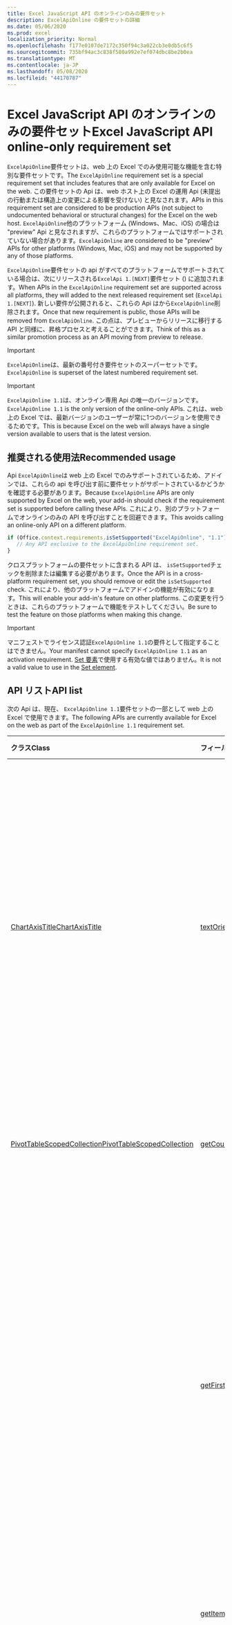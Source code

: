 ```yaml
---
title: Excel JavaScript API のオンラインのみの要件セット
description: ExcelApiOnline の要件セットの詳細
ms.date: 05/06/2020
ms.prod: excel
localization_priority: Normal
ms.openlocfilehash: f177e0107de7172c350f94c3a022cb3e0db5c6f5
ms.sourcegitcommit: 735bf94ac3c838f580a992e7ef074dbc8be2b0ea
ms.translationtype: MT
ms.contentlocale: ja-JP
ms.lasthandoff: 05/08/2020
ms.locfileid: "44170787"
---
```

# <a name="excel-javascript-api-online-only-requirement-set"></a><span data-ttu-id="bfc4f-103">Excel JavaScript API のオンラインのみの要件セット</span><span class="sxs-lookup"><span data-stu-id="bfc4f-103">Excel JavaScript API online-only requirement set</span></span>

<span data-ttu-id="bfc4f-104">`ExcelApiOnline`要件セットは、web 上の Excel でのみ使用可能な機能を含む特別な要件セットです。</span><span class="sxs-lookup"><span data-stu-id="bfc4f-104">The `ExcelApiOnline` requirement set is a special requirement set that includes features that are only available for Excel on the web.</span></span> <span data-ttu-id="bfc4f-105">この要件セットの Api は、web ホスト上の Excel の運用 Api (未提出の行動または構造上の変更による影響を受けない) と見なされます。</span><span class="sxs-lookup"><span data-stu-id="bfc4f-105">APIs in this requirement set are considered to be production APIs (not subject to undocumented behavioral or structural changes) for the Excel on the web host.</span></span> <span data-ttu-id="bfc4f-106">`ExcelApiOnline`他のプラットフォーム (Windows、Mac、iOS) の場合は "preview" Api と見なされますが、これらのプラットフォームではサポートされていない場合があります。</span><span class="sxs-lookup"><span data-stu-id="bfc4f-106">`ExcelApiOnline` are considered to be "preview" APIs for other platforms (Windows, Mac, iOS) and may not be supported by any of those platforms.</span></span>

<span data-ttu-id="bfc4f-107">`ExcelApiOnline`要件セットの api がすべてのプラットフォームでサポートされている場合は、次にリリースされる`ExcelApi 1.[NEXT]`要件セット () に追加されます。</span><span class="sxs-lookup"><span data-stu-id="bfc4f-107">When APIs in the `ExcelApiOnline` requirement set are supported across all platforms, they will added to the next released requirement set (`ExcelApi 1.[NEXT]`).</span></span> <span data-ttu-id="bfc4f-108">新しい要件が公開されると、これらの Api はから`ExcelApiOnline`削除されます。</span><span class="sxs-lookup"><span data-stu-id="bfc4f-108">Once that new requirement is public, those APIs will be removed from `ExcelApiOnline`.</span></span> <span data-ttu-id="bfc4f-109">この点は、プレビューからリリースに移行する API と同様に、昇格プロセスと考えることができます。</span><span class="sxs-lookup"><span data-stu-id="bfc4f-109">Think of this as a similar promotion process as an API moving from preview to release.</span></span>

> [!IMPORTANT]
> <span data-ttu-id="bfc4f-110">`ExcelApiOnline`は、最新の番号付き要件セットのスーパーセットです。</span><span class="sxs-lookup"><span data-stu-id="bfc4f-110">`ExcelApiOnline` is superset of the latest numbered requirement set.</span></span>

> [!IMPORTANT]
> <span data-ttu-id="bfc4f-111">`ExcelApiOnline 1.1`は、オンライン専用 Api の唯一のバージョンです。</span><span class="sxs-lookup"><span data-stu-id="bfc4f-111">`ExcelApiOnline 1.1` is the only version of the online-only APIs.</span></span> <span data-ttu-id="bfc4f-112">これは、web 上の Excel では、最新バージョンのユーザーが常に1つのバージョンを使用できるためです。</span><span class="sxs-lookup"><span data-stu-id="bfc4f-112">This is because Excel on the web will always have a single version available to users that is the latest version.</span></span>

## <a name="recommended-usage"></a><span data-ttu-id="bfc4f-113">推奨される使用法</span><span class="sxs-lookup"><span data-stu-id="bfc4f-113">Recommended usage</span></span>

<span data-ttu-id="bfc4f-114">Api `ExcelApiOnline`は web 上の Excel でのみサポートされているため、アドインでは、これらの api を呼び出す前に要件セットがサポートされているかどうかを確認する必要があります。</span><span class="sxs-lookup"><span data-stu-id="bfc4f-114">Because `ExcelApiOnline` APIs are only supported by Excel on the web, your add-in should check if the requirement set is supported before calling these APIs.</span></span> <span data-ttu-id="bfc4f-115">これにより、別のプラットフォームでオンラインのみの API を呼び出すことを回避できます。</span><span class="sxs-lookup"><span data-stu-id="bfc4f-115">This avoids calling an online-only API on a different platform.</span></span>

```js
if (Office.context.requirements.isSetSupported("ExcelApiOnline", "1.1")) {
   // Any API exclusive to the ExcelApiOnline requirement set.
}
```

<span data-ttu-id="bfc4f-116">クロスプラットフォームの要件セットに含まれる API は、 `isSetSupported`チェックを削除または編集する必要があります。</span><span class="sxs-lookup"><span data-stu-id="bfc4f-116">Once the API is in a cross-platform requirement set, you should remove or edit the `isSetSupported` check.</span></span> <span data-ttu-id="bfc4f-117">これにより、他のプラットフォームでアドインの機能が有効になります。</span><span class="sxs-lookup"><span data-stu-id="bfc4f-117">This will enable your add-in's feature on other platforms.</span></span> <span data-ttu-id="bfc4f-118">この変更を行うときは、これらのプラットフォームで機能をテストしてください。</span><span class="sxs-lookup"><span data-stu-id="bfc4f-118">Be sure to test the feature on those platforms when making this change.</span></span>

> [!IMPORTANT]
> <span data-ttu-id="bfc4f-119">マニフェストでライセンス認証`ExcelApiOnline 1.1`の要件として指定することはできません。</span><span class="sxs-lookup"><span data-stu-id="bfc4f-119">Your manifest cannot specify `ExcelApiOnline 1.1` as an activation requirement.</span></span> <span data-ttu-id="bfc4f-120">[Set 要素](../manifest/set.md)で使用する有効な値ではありません。</span><span class="sxs-lookup"><span data-stu-id="bfc4f-120">It is not a valid value to use in the [Set element](../manifest/set.md).</span></span>

## <a name="api-list"></a><span data-ttu-id="bfc4f-121">API リスト</span><span class="sxs-lookup"><span data-stu-id="bfc4f-121">API list</span></span>

<span data-ttu-id="bfc4f-122">次の Api は、現在、 `ExcelApiOnline 1.1`要件セットの一部として web 上の Excel で使用できます。</span><span class="sxs-lookup"><span data-stu-id="bfc4f-122">The following APIs are currently available for Excel on the web as part of the `ExcelApiOnline 1.1` requirement set.</span></span>

| <span data-ttu-id="bfc4f-123">クラス</span><span class="sxs-lookup"><span data-stu-id="bfc4f-123">Class</span></span> | <span data-ttu-id="bfc4f-124">フィールド</span><span class="sxs-lookup"><span data-stu-id="bfc4f-124">Fields</span></span> | <span data-ttu-id="bfc4f-125">説明</span><span class="sxs-lookup"><span data-stu-id="bfc4f-125">Description</span></span> |
|:---|:---|:---|
|[<span data-ttu-id="bfc4f-126">ChartAxisTitle</span><span class="sxs-lookup"><span data-stu-id="bfc4f-126">ChartAxisTitle</span></span>](/javascript/api/excel/excel.chartaxistitle)|[<span data-ttu-id="bfc4f-127">textOrientation</span><span class="sxs-lookup"><span data-stu-id="bfc4f-127">textOrientation</span></span>](/javascript/api/excel/excel.chartaxistitle#textorientation)|<span data-ttu-id="bfc4f-128">グラフ軸のタイトルに対して、テキストの方向を指定する角度を指定します。</span><span class="sxs-lookup"><span data-stu-id="bfc4f-128">Specifies the angle to which the text is oriented for the chart axis title.</span></span> <span data-ttu-id="bfc4f-129">この値は、-90 ~ 90 の整数、または垂直方向のテキストの整数の180のいずれかである必要があります。</span><span class="sxs-lookup"><span data-stu-id="bfc4f-129">The value should either be an integer from -90 to 90 or the integer 180 for vertically-oriented text.</span></span>|
|[<span data-ttu-id="bfc4f-130">PivotTableScopedCollection</span><span class="sxs-lookup"><span data-stu-id="bfc4f-130">PivotTableScopedCollection</span></span>](/javascript/api/excel/excel.pivottablescopedcollection)|[<span data-ttu-id="bfc4f-131">getCount()</span><span class="sxs-lookup"><span data-stu-id="bfc4f-131">getCount()</span></span>](/javascript/api/excel/excel.pivottablescopedcollection#getcount--)|<span data-ttu-id="bfc4f-132">コレクション内のピボットテーブルの数を取得します。</span><span class="sxs-lookup"><span data-stu-id="bfc4f-132">Gets the number of PivotTables in the collection.</span></span>|
||[<span data-ttu-id="bfc4f-133">getFirst()</span><span class="sxs-lookup"><span data-stu-id="bfc4f-133">getFirst()</span></span>](/javascript/api/excel/excel.pivottablescopedcollection#getfirst--)|<span data-ttu-id="bfc4f-134">コレクション内の最初のピボットテーブルを取得します。</span><span class="sxs-lookup"><span data-stu-id="bfc4f-134">Gets the first PivotTable in the collection.</span></span> <span data-ttu-id="bfc4f-135">コレクション内のピボットテーブルは、上から下、左から右に並べ替えられます。この場合、左上のテーブルはコレクションの最初のピボットテーブルになります。</span><span class="sxs-lookup"><span data-stu-id="bfc4f-135">The PivotTables in the collection are sorted top to bottom and left to right, such that top-left table is the first PivotTable in the collection.</span></span>|
||[<span data-ttu-id="bfc4f-136">getItem(key: string)</span><span class="sxs-lookup"><span data-stu-id="bfc4f-136">getItem(key: string)</span></span>](/javascript/api/excel/excel.pivottablescopedcollection#getitem-key-)|<span data-ttu-id="bfc4f-137">名前に基づいてピボットテーブルを取得します。</span><span class="sxs-lookup"><span data-stu-id="bfc4f-137">Gets a PivotTable by name.</span></span>|
||[<span data-ttu-id="bfc4f-138">getItemOrNullObject(name: string)</span><span class="sxs-lookup"><span data-stu-id="bfc4f-138">getItemOrNullObject(name: string)</span></span>](/javascript/api/excel/excel.pivottablescopedcollection#getitemornullobject-name-)|<span data-ttu-id="bfc4f-139">名前を使用してピボットテーブルを取得します。</span><span class="sxs-lookup"><span data-stu-id="bfc4f-139">Gets a PivotTable by name.</span></span> <span data-ttu-id="bfc4f-140">PivotTable が存在しない場合は null オブジェクトを返します。</span><span class="sxs-lookup"><span data-stu-id="bfc4f-140">If the PivotTable does not exist, will return a null object.</span></span>|
||[<span data-ttu-id="bfc4f-141">items</span><span class="sxs-lookup"><span data-stu-id="bfc4f-141">items</span></span>](/javascript/api/excel/excel.pivottablescopedcollection#items)|<span data-ttu-id="bfc4f-142">このコレクション内に読み込まれた子アイテムを取得します。</span><span class="sxs-lookup"><span data-stu-id="bfc4f-142">Gets the loaded child items in this collection.</span></span>|
|[<span data-ttu-id="bfc4f-143">Range</span><span class="sxs-lookup"><span data-stu-id="bfc4f-143">Range</span></span>](/javascript/api/excel/excel.range)|[<span data-ttu-id="bfc4f-144">getPivotTables テーブル (fullyContained?: boolean)</span><span class="sxs-lookup"><span data-stu-id="bfc4f-144">getPivotTables(fullyContained?: boolean)</span></span>](/javascript/api/excel/excel.range#getpivottables-fullycontained-)|<span data-ttu-id="bfc4f-145">範囲に重なっているピボットテーブルのスコープ設定されたコレクションを取得します。</span><span class="sxs-lookup"><span data-stu-id="bfc4f-145">Gets a scoped collection of PivotTables that overlap with the range.</span></span>|

## <a name="see-also"></a><span data-ttu-id="bfc4f-146">関連項目</span><span class="sxs-lookup"><span data-stu-id="bfc4f-146">See also</span></span>

- [<span data-ttu-id="bfc4f-147">Excel JavaScript API リファレンス ドキュメント</span><span class="sxs-lookup"><span data-stu-id="bfc4f-147">Excel JavaScript API Reference Documentation</span></span>](/javascript/api/excel?view=excel-js-online)
- [<span data-ttu-id="bfc4f-148">Excel JavaScript プレビュー API</span><span class="sxs-lookup"><span data-stu-id="bfc4f-148">Excel JavaScript preview APIs</span></span>](./excel-preview-apis.md)
- [<span data-ttu-id="bfc4f-149">Excel JavaScript API の要件セット</span><span class="sxs-lookup"><span data-stu-id="bfc4f-149">Excel JavaScript API requirement sets</span></span>](./excel-api-requirement-sets.md)